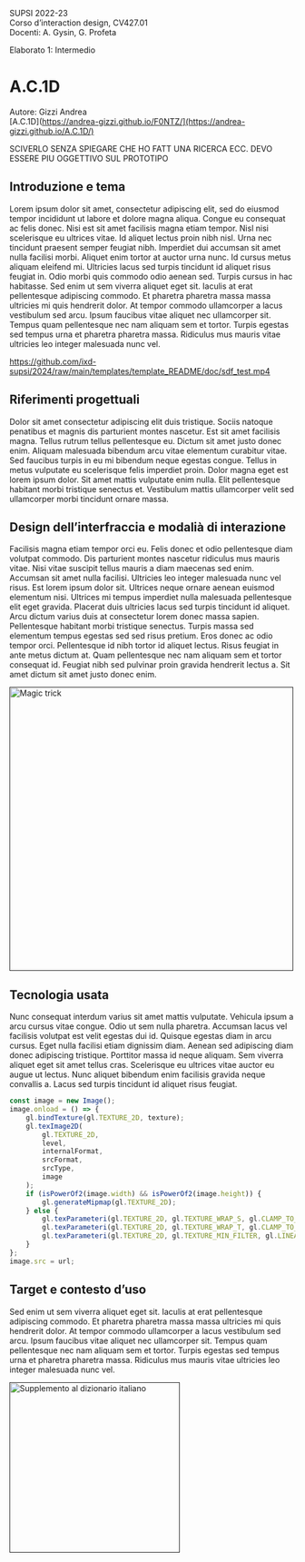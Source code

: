 SUPSI 2022-23  
Corso d’interaction design, CV427.01  
Docenti: A. Gysin, G. Profeta  

Elaborato 1: Intermedio

# A.C.1D
Autore: Gizzi Andrea  
[A.C.1D](https://andrea-gizzi.github.io/F0NTZ/](https://andrea-gizzi.github.io/A.C.1D/)

SCIVERLO SENZA SPIEGARE CHE HO FATT UNA RICERCA ECC. DEVO ESSERE PIU OGGETTIVO SUL PROTOTIPO
## Introduzione e tema
Lorem ipsum dolor sit amet, consectetur adipiscing elit, sed do eiusmod tempor incididunt ut labore et dolore magna aliqua. Congue eu consequat ac felis donec. Nisi est sit amet facilisis magna etiam tempor. Nisl nisi scelerisque eu ultrices vitae. Id aliquet lectus proin nibh nisl. Urna nec tincidunt praesent semper feugiat nibh. Imperdiet dui accumsan sit amet nulla facilisi morbi. Aliquet enim tortor at auctor urna nunc. Id cursus metus aliquam eleifend mi. Ultricies lacus sed turpis tincidunt id aliquet risus feugiat in. Odio morbi quis commodo odio aenean sed. Turpis cursus in hac habitasse. Sed enim ut sem viverra aliquet eget sit. Iaculis at erat pellentesque adipiscing commodo. Et pharetra pharetra massa massa ultricies mi quis hendrerit dolor. At tempor commodo ullamcorper a lacus vestibulum sed arcu. Ipsum faucibus vitae aliquet nec ullamcorper sit. Tempus quam pellentesque nec nam aliquam sem et tortor. Turpis egestas sed tempus urna et pharetra pharetra massa. Ridiculus mus mauris vitae ultricies leo integer malesuada nunc vel.

https://github.com/ixd-supsi/2024/raw/main/templates/template_README/doc/sdf_test.mp4

## Riferimenti progettuali
Dolor sit amet consectetur adipiscing elit duis tristique. Sociis natoque penatibus et magnis dis parturient montes nascetur. Est sit amet facilisis magna. Tellus rutrum tellus pellentesque eu. Dictum sit amet justo donec enim. Aliquam malesuada bibendum arcu vitae elementum curabitur vitae. Sed faucibus turpis in eu mi bibendum neque egestas congue. Tellus in metus vulputate eu scelerisque felis imperdiet proin. Dolor magna eget est lorem ipsum dolor. Sit amet mattis vulputate enim nulla. Elit pellentesque habitant morbi tristique senectus et. Vestibulum mattis ullamcorper velit sed ullamcorper morbi tincidunt ornare massa.


## Design dell’interfraccia e modalià di interazione
Facilisis magna etiam tempor orci eu. Felis donec et odio pellentesque diam volutpat commodo. Dis parturient montes nascetur ridiculus mus mauris vitae. Nisi vitae suscipit tellus mauris a diam maecenas sed enim. Accumsan sit amet nulla facilisi. Ultricies leo integer malesuada nunc vel risus. Est lorem ipsum dolor sit. Ultrices neque ornare aenean euismod elementum nisi. Ultrices mi tempus imperdiet nulla malesuada pellentesque elit eget gravida. Placerat duis ultricies lacus sed turpis tincidunt id aliquet. Arcu dictum varius duis at consectetur lorem donec massa sapien. Pellentesque habitant morbi tristique senectus. Turpis massa sed elementum tempus egestas sed sed risus pretium. Eros donec ac odio tempor orci. Pellentesque id nibh tortor id aliquet lectus. Risus feugiat in ante metus dictum at. Quam pellentesque nec nam aliquam sem et tortor consequat id. Feugiat nibh sed pulvinar proin gravida hendrerit lectus a. Sit amet dictum sit amet justo donec enim.

[<img src="doc/cards.gif" width="500" alt="Magic trick">]()


## Tecnologia usata
Nunc consequat interdum varius sit amet mattis vulputate. Vehicula ipsum a arcu cursus vitae congue. Odio ut sem nulla pharetra. Accumsan lacus vel facilisis volutpat est velit egestas dui id. Quisque egestas diam in arcu cursus. Eget nulla facilisi etiam dignissim diam. Aenean sed adipiscing diam donec adipiscing tristique. Porttitor massa id neque aliquam. Sem viverra aliquet eget sit amet tellus cras. Scelerisque eu ultrices vitae auctor eu augue ut lectus. Nunc aliquet bibendum enim facilisis gravida neque convallis a. Lacus sed turpis tincidunt id aliquet risus feugiat.


```JavaScript
const image = new Image();
image.onload = () => {
	gl.bindTexture(gl.TEXTURE_2D, texture);
	gl.texImage2D(
		gl.TEXTURE_2D,
		level,
		internalFormat,
		srcFormat,
		srcType,
		image
	);
	if (isPowerOf2(image.width) && isPowerOf2(image.height)) {
		gl.generateMipmap(gl.TEXTURE_2D);
	} else {
		gl.texParameteri(gl.TEXTURE_2D, gl.TEXTURE_WRAP_S, gl.CLAMP_TO_EDGE);
		gl.texParameteri(gl.TEXTURE_2D, gl.TEXTURE_WRAP_T, gl.CLAMP_TO_EDGE);
		gl.texParameteri(gl.TEXTURE_2D, gl.TEXTURE_MIN_FILTER, gl.LINEAR);
	}
};
image.src = url;
```

## Target e contesto d’uso
Sed enim ut sem viverra aliquet eget sit. Iaculis at erat pellentesque adipiscing commodo. Et pharetra pharetra massa massa ultricies mi quis hendrerit dolor. At tempor commodo ullamcorper a lacus vestibulum sed arcu. Ipsum faucibus vitae aliquet nec ullamcorper sit. Tempus quam pellentesque nec nam aliquam sem et tortor. Turpis egestas sed tempus urna et pharetra pharetra massa. Ridiculus mus mauris vitae ultricies leo integer malesuada nunc vel.

[<img src="doc/munari.jpg" width="300" alt="Supplemento al dizionario italiano">]()
